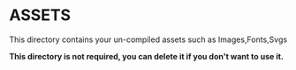 # ASSETS

This directory contains your un-compiled assets such as Images,Fonts,Svgs

**This directory is not required, you can delete it if you don't want to use it.**